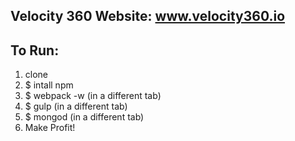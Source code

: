 ## Velocity 360 Website: www.velocity360.io

## To Run:
1. clone
2. $ intall npm
3. $ webpack -w (in a different tab)
4. $ gulp (in a different tab)
5. $ mongod (in a different tab)
6. Make Profit!

